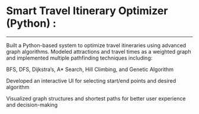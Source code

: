# Smart Travel Itinerary Optimizer (Python) :
--------------------------------------------
Built a Python-based system to optimize travel itineraries using advanced graph algorithms. Modeled attractions and travel times as a weighted graph and implemented multiple pathfinding techniques including:

BFS, DFS, Dijkstra’s, A* Search, Hill Climbing, and Genetic Algorithm

Developed an interactive UI for selecting start/end points and desired algorithm

Visualized graph structures and shortest paths for better user experience and decision-making
